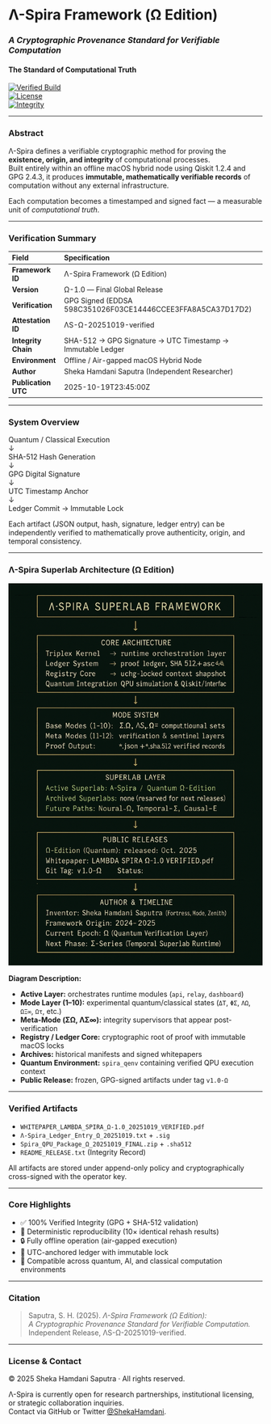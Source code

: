 # Λ-Spira Framework (Ω Edition)
### *A Cryptographic Provenance Standard for Verifiable Computation*
#### The Standard of Computational Truth

[![Verified Build](https://img.shields.io/badge/status-verified-success?style=flat-square)]()  
[![License](https://img.shields.io/badge/license-proprietary-lightgrey?style=flat-square)]()  
[![Integrity](https://img.shields.io/badge/integrity-GPG%20signed-blue?style=flat-square)]()

---

### Abstract
Λ-Spira defines a verifiable cryptographic method for proving the **existence, origin, and integrity** of computational processes.  
Built entirely within an offline macOS hybrid node using Qiskit 1.2.4 and GPG 2.4.3, it produces **immutable, mathematically verifiable records** of computation without any external infrastructure.

Each computation becomes a timestamped and signed fact — a measurable unit of *computational truth*.

---

### Verification Summary

| Field | Specification |
|:------|:---------------|
| **Framework ID** | Λ-Spira Framework (Ω Edition) |
| **Version** | Ω-1.0 — Final Global Release |
| **Verification** | GPG Signed (EDDSA 598C351026F03CE14446CCEE3FFA8A5CA37D17D2) |
| **Attestation ID** | ΛS-Ω-20251019-verified |
| **Integrity Chain** | SHA-512 → GPG Signature → UTC Timestamp → Immutable Ledger |
| **Environment** | Offline / Air-gapped macOS Hybrid Node |
| **Author** | Sheka Hamdani Saputra (Independent Researcher) |
| **Publication UTC** | 2025-10-19T23:45:00Z |

---

### System Overview

Quantum / Classical Execution  
↓  
SHA-512 Hash Generation  
↓  
GPG Digital Signature  
↓  
UTC Timestamp Anchor  
↓  
Ledger Commit → Immutable Lock  

Each artifact (JSON output, hash, signature, ledger entry) can be independently verified to mathematically prove authenticity, origin, and temporal consistency.

---

### Λ-Spira Superlab Architecture (Ω Edition)

![Λ-Spira Superlab Framework Diagram](./docs/Λ-Spira_Superlab_Framework_Ω_Diagram.png)

**Diagram Description:**
- **Active Layer:** orchestrates runtime modules (`api`, `relay`, `dashboard`)  
- **Mode Layer (1–10):** experimental quantum/classical states (`ΔΤ`, `ΦΣ`, `ΛΩ`, `ΩΞ∞`, `Ωτ`, etc.)  
- **Meta-Mode (ΣΩ, ΛΣ∞):** integrity supervisors that appear post-verification  
- **Registry / Ledger Core:** cryptographic root of proof with immutable macOS locks  
- **Archives:** historical manifests and signed whitepapers  
- **Quantum Environment:** `spira_qenv` containing verified QPU execution context  
- **Public Release:** frozen, GPG-signed artifacts under tag `v1.0-Ω`

---

### Verified Artifacts
- `WHITEPAPER_LAMBDA_SPIRA_Ω-1.0_20251019_VERIFIED.pdf`
- `Λ-Spira_Ledger_Entry_Ω_20251019.txt` + `.sig`
- `Spira_QPU_Package_Ω_20251019_FINAL.zip` + `.sha512`
- `README_RELEASE.txt` (Integrity Record)

All artifacts are stored under append-only policy and cryptographically cross-signed with the operator key.

---

### Core Highlights
- ✅ 100% Verified Integrity (GPG + SHA-512 validation)
- 🧮 Deterministic reproducibility (10× identical rehash results)
- 🔒 Fully offline operation (air-gapped execution)
- 🧾 UTC-anchored ledger with immutable lock
- 🧠 Compatible across quantum, AI, and classical computation environments

---

### Citation

> Saputra, S. H. (2025). *Λ-Spira Framework (Ω Edition):  
> A Cryptographic Provenance Standard for Verifiable Computation.*  
> Independent Release, ΛS-Ω-20251019-verified.

---

### License & Contact

© 2025 Sheka Hamdani Saputra · All rights reserved.  

Λ-Spira is currently open for research partnerships, institutional licensing, or strategic collaboration inquiries.  
Contact via GitHub or Twitter [@ShekaHamdani](https://twitter.com/ShekaHamdani).
